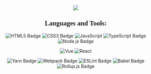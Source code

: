 
<!--
**naduohua/naduohua** is a ✨ _special_ ✨ repository because its `README.md` (this file) appears on your GitHub profile.

Here are some ideas to get you started:

- 🔭 I’m currently working on ...
- 🌱 I’m currently learning ...
- 👯 I’m looking to collaborate on ...
- 🤔 I’m looking for help with ...
- 💬 Ask me about ...
- 📫 How to reach me: ...
- 😄 Pronouns: ...
- ⚡ Fun fact: ...
-->

<div align="center">
  
<!--   ## <span style="font-family:Trebuchet MS;">My stats</span> -->

  <img src = "https://github-readme-streak-stats.herokuapp.com?user=naduohua&hide_border=true&date_format=%5BY.%5Dn.j" />
  
  ## <span style="font-family:Trebuchet MS;">Languages and Tools:</span>

  ![HTML5 Badge][HTML5-Badge]
  ![CSS3 Badge][CSS3-Badge]
  ![JavaScript](https://img.shields.io/badge/-JavaScript-%23F7DF1E?style=flat-square&logo=javascript&logoColor=white)
  ![TypeScript Badge][TypeScript-Badge]
  ![Node.js Badge][Node.js-Badge]

  ![Vue](https://img.shields.io/badge/-Vue-%234FC08D?style=flat-square&logo=vuedotjs&logoColor=white)
  ![React](https://img.shields.io/badge/-React-%2361DAFB?style=flat-square&logo=react&logoColor=white)

  <!-- ![Sass Badge][Sass-Badge]
  ![PostCSS Badge][PostCSS-Badge] -->

  ![Yarn Badge][Yarn-Badge]
  ![Webpack Badge][Webpack-Badge]
  ![ESLint Badge][ESLint-Badge]
  ![Babel Badge][Babel-Badge]
  ![Rollup.js Badge][Rollup.js-Badge]

</div>




<!-- #region Tool Badges -->
[HTML5-Badge]: https://img.shields.io/badge/-HTML5-%23E34F26?style=flat-square&logo=html5&logoColor=white "HTML5 Badge"

[CSS3-Badge]: https://img.shields.io/badge/-CSS3-%231572B6?style=flat-square&logo=css3&logoColor=white "CSS3 Badge"

[TypeScript-Badge]: https://img.shields.io/badge/-TypeScript-%23007ACC?style=flat-square&logo=typescript&logoColor=white "TypeScript Badge"

[Sass-Badge]: https://img.shields.io/badge/-Sass-%23CC6699?style=flat-square&logo=sass&logoColor=white "Sass Badge"

[Yarn-Badge]: https://img.shields.io/badge/-Yarn-%232C8EBB?style=flat-square&logo=yarn&logoColor=white "Yarn Badge"

[Babel-Badge]: https://img.shields.io/badge/-Babel-%23F9DC3E?style=flat-square&logo=babel&logoColor=white "Babel Badge"

[React-Badge]: https://img.shields.io/badge/-React-%2361DAFB?style=flat-square&logo=react&logoColor=white "React Badge"

[ESLint-Badge]: https://img.shields.io/badge/-ESLint-%234B32C3?style=flat-square&logo=eslint&logoColor=white "ESLint Badge"

[PostCSS-Badge]: https://img.shields.io/badge/-PostCSS-%23DD3A0A?style=flat-square&logo=postcss&logoColor=white "PostCSS Badge"

[Node.js-Badge]: https://img.shields.io/badge/-Node.js-%23339933?style=flat-square&logo=node.js&logoColor=white "Node.js Badge"

[Webpack-Badge]: https://img.shields.io/badge/-Webpack-%238DD6F9?style=flat-square&logo=webpack&logoColor=white "Webpack Badge"

[Windows-Badge]: https://img.shields.io/badge/-Windows-%230078D6?style=flat-square&logo=windows&logoColor=white "Windows Badge"

[DotNet-Badge]: https://img.shields.io/badge/-.Net-%235C2D91?style=flat-square&logo=.net&logoColor=white ".Net Badge"

[Rollup.js-Badge]: https://img.shields.io/badge/-Rollup.js-%23EC4A3F?style=flat-square&logo=rollup.js&logoColor=white "Rollup.js Badge"

[MacOS-Badge]: https://img.shields.io/badge/-macOS-%23999999?style=flat-square&logo=apple&logoColor=white "macOS Badge"
<!-- #endregion Tool Badges -->
